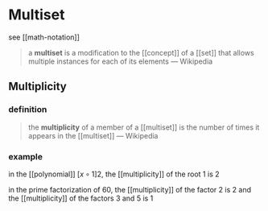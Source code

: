 # Multiset

see [[math-notation]]

> a **multiset** is a modification to the [[concept]] of a [[set]] that allows multiple instances for each of its elements &mdash; Wikipedia

## Multiplicity

### definition

> the **multiplicity** of a member of a [[multiset]] is the number of times it appears in the [[multiset]] &mdash; Wikipedia

### example

in the [[polynomial]] $[x \circ 1]2$, the [[multiplicity]] of the root $1$ is $2$

in the prime factorization of $60$, the [[multiplicity]] of the factor $2$ is $2$ and the [[multiplicity]] of the factors $3$ and $5$ is $1$
